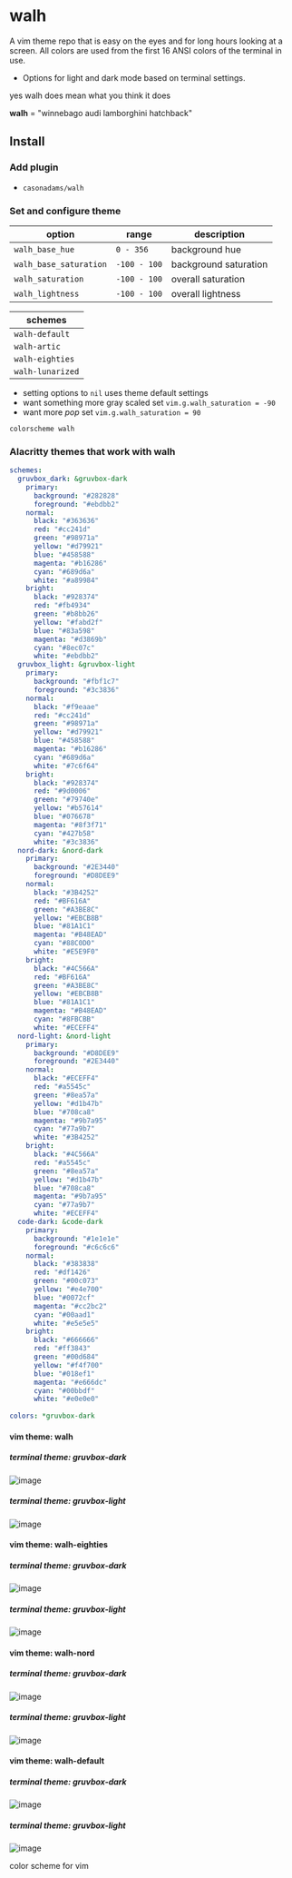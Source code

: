 # walh

A vim theme repo that is easy on the eyes and for long hours looking at a screen.
All colors are used from the first 16 ANSI colors of the terminal in use. 

- Options for light and dark mode based on terminal settings.

yes walh does mean what you think it does

**walh** = "winnebago audi lamborghini hatchback"

## Install

### Add plugin

- `casonadams/walh`

### Set and configure theme

| option                  | range        | description           |
|-------------------------|--------------|-----------------------|
| `walh_base_hue`         | `0 - 356`    | background hue        |
| `walh_base_saturation`  | `-100 - 100` | background saturation |
| `walh_saturation`       | `-100 - 100` | overall saturation    |
| `walh_lightness`        | `-100 - 100` | overall lightness     |

| schemes          |
|------------------|
| `walh-default`   |
| `walh-artic`     |
| `walh-eighties`  |
| `walh-lunarized` |

- setting options to `nil` uses theme default settings
- want something more gray scaled set `vim.g.walh_saturation = -90`
- want more *pop* set `vim.g.walh_saturation = 90`

```init.vim
colorscheme walh
```

### Alacritty themes that work with walh

```alacritty.yml
schemes:
  gruvbox_dark: &gruvbox-dark
    primary:
      background: "#282828"
      foreground: "#ebdbb2"
    normal:
      black: "#363636"
      red: "#cc241d"
      green: "#98971a"
      yellow: "#d79921"
      blue: "#458588"
      magenta: "#b16286"
      cyan: "#689d6a"
      white: "#a89984"
    bright:
      black: "#928374"
      red: "#fb4934"
      green: "#b8bb26"
      yellow: "#fabd2f"
      blue: "#83a598"
      magenta: "#d3869b"
      cyan: "#8ec07c"
      white: "#ebdbb2"
  gruvbox_light: &gruvbox-light
    primary:
      background: "#fbf1c7"
      foreground: "#3c3836"
    normal:
      black: "#f9eaae"
      red: "#cc241d"
      green: "#98971a"
      yellow: "#d79921"
      blue: "#458588"
      magenta: "#b16286"
      cyan: "#689d6a"
      white: "#7c6f64"
    bright:
      black: "#928374"
      red: "#9d0006"
      green: "#79740e"
      yellow: "#b57614"
      blue: "#076678"
      magenta: "#8f3f71"
      cyan: "#427b58"
      white: "#3c3836"
  nord-dark: &nord-dark
    primary:
      background: "#2E3440"
      foreground: "#D8DEE9"
    normal:
      black: "#3B4252"
      red: "#BF616A"
      green: "#A3BE8C"
      yellow: "#EBCB8B"
      blue: "#81A1C1"
      magenta: "#B48EAD"
      cyan: "#88C0D0"
      white: "#E5E9F0"
    bright:
      black: "#4C566A"
      red: "#BF616A"
      green: "#A3BE8C"
      yellow: "#EBCB8B"
      blue: "#81A1C1"
      magenta: "#B48EAD"
      cyan: "#8FBCBB"
      white: "#ECEFF4"
  nord-light: &nord-light
    primary:
      background: "#D8DEE9"
      foreground: "#2E3440"
    normal:
      black: "#ECEFF4"
      red: "#a5545c"
      green: "#8ea57a"
      yellow: "#d1b47b"
      blue: "#708ca8"
      magenta: "#9b7a95"
      cyan: "#77a9b7"
      white: "#3B4252"
    bright:
      black: "#4C566A"
      red: "#a5545c"
      green: "#8ea57a"
      yellow: "#d1b47b"
      blue: "#708ca8"
      magenta: "#9b7a95"
      cyan: "#77a9b7"
      white: "#ECEFF4"
  code-dark: &code-dark
    primary:
      background: "#1e1e1e"
      foreground: "#c6c6c6"
    normal:
      black: "#383838"
      red: "#df1426"
      green: "#00c073"
      yellow: "#e4e700"
      blue: "#0072cf"
      magenta: "#cc2bc2"
      cyan: "#00aad1"
      white: "#e5e5e5"
    bright:
      black: "#666666"
      red: "#ff3843"
      green: "#00d684"
      yellow: "#f4f700"
      blue: "#018ef1"
      magenta: "#e666dc"
      cyan: "#00bbdf"
      white: "#e0e0e0"
      
colors: *gruvbox-dark

```
#### vim theme: walh

##### terminal theme: gruvbox-dark

![image](https://user-images.githubusercontent.com/17597548/141432939-ff50fdbf-0ce6-48e0-a753-4327cffa342a.png)

##### terminal theme: gruvbox-light

![image](https://user-images.githubusercontent.com/17597548/141433139-c1ef8332-52a2-4231-9081-fafbef314c87.png)

#### vim theme: walh-eighties

##### terminal theme: gruvbox-dark

![image](https://user-images.githubusercontent.com/17597548/141432617-33782be4-0f25-4838-b921-601522ff3c35.png)

##### terminal theme: gruvbox-light

![image](https://user-images.githubusercontent.com/17597548/141433485-1660f6d5-49ff-4c8f-b2ab-afa1c26bed2c.png)

#### vim theme: walh-nord

##### terminal theme: gruvbox-dark

![image](https://user-images.githubusercontent.com/17597548/141432846-6c292034-3245-4263-be5d-b78f95056a5e.png)

##### terminal theme: gruvbox-light

![image](https://user-images.githubusercontent.com/17597548/141433520-b46ae263-c9a4-440c-bacf-890b3e5b68c8.png)

#### vim theme: walh-default

##### terminal theme: gruvbox-dark

![image](https://user-images.githubusercontent.com/17597548/141432983-843ab273-fc4d-4a45-ab92-bf718f9738ca.png)

##### terminal theme: gruvbox-light

![image](https://user-images.githubusercontent.com/17597548/141433565-0f3d0025-6d37-4b6f-aa6b-ac5231bc748c.png)

color scheme for vim
